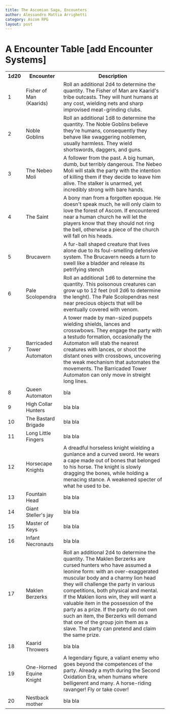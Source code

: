```yaml
---
title: The Ascomian Saga, Encounters
author: Alessandro Mattia Arrighetti
category: Ascom RPG
layout: post
---
```


<html>
<head>
<style>
#customers {
  font-family: EB Garamond, Garamond, ,Times New Roman, sans-serif;
  border-collapse: collapse;
  width: 100%;
}

#customers td, #customers th {
  border: 1px solid #ddd;
  padding: 8px;
}

#customers tr:nth-child(even){background-color: #f2f2f2;}

#customers tr:hover {background-color: #ddd;}

#customers th {
  padding-top: 12px;
  padding-bottom: 12px;
  text-align: left;
  background-color: #cbb100;
  color: white;
}
</style>
</head>
<body>

<h1>A Encounter Table [add Encounter Systems]</h1>

<table id="customers">
  <tr>
    <th>1d20</th>
    <th>Encounter</th>
    <th>Description</th>
  </tr>
  <tr>
    <td>1</td>
    <td>Fisher of Man (Kaarids)</td>
    <td>Roll an additional 2d4 to determine the quantity. The Fisher of Man are Kaarid's tribe outcasts. They will hunt humans at any cost, wielding nets and sharp improvised meat-grinding clubs.  </td>
  </tr>
  <tr>
    <td>2</td>
    <td>Noble Goblins</td>
    <td>Roll an additional 1d8 to determine the quantity. The Noble Goblins believe they're humans, consequently they behave like swaggering noblemen, usually harmless. They wield shortswords, daggers, and guns.  </td>
  </tr>
  <tr>
    <td>3</td>
    <td>The Nebeo Moli</td>
    <td>A follower from the past. A big human, dumb, but terribly dangerous. The Nebeo Moli will stalk the party with the intention of killing them if they decide to leave him alive. The stalker is unarmed, yet incredibly strong with bare hands.</td>
  </tr>
  <tr>
    <td>4</td>
    <td>The Saint</td>
    <td>A bony man from a forgotten epoque. He doesn't speak much, he will only claim to love the forest of Ascom. If encountered near a human church he will let the players know that they should not ring the bell, otherwise a piece of the church will fall on his heads. </td>
  </tr>
  <tr>
    <td>5</td>
    <td>Brucavern</td>
    <td>A fur-ball shaped creature that lives alone due to its foul-smelling defensive system. The Brucavern needs a turn to swell like a bladder and release its petrifying stench </td>
  </tr>
  <tr>
    <td>6</td>
    <td>Pale Scolopendra</td>
    <td>Roll an additional 1d6 to determine the quantity. This poisonous creatures can grow up to 12 feet (roll 2d6 to determine the lenght). The Pale Scolopendras nest near precious objects that will be eventually covered with venom.</td>
  </tr>
  <tr>
    <td>7</td>
    <td>Barricaded Tower Automaton</td>
    <td>A tower made by man-sized puppets wielding shields, lances and crosswbows. They engage the party with a testudo formation, occasionally the Automaton will stab the nearest creatures with lances, or shoot the distant ones with crossbows, uncovering the weak mechanism that automates the movements. The Barricaded Tower Automaton can only move in streight long lines.</td>
  </tr>
  <tr>
    <td>8</td>
    <td>Queen Automaton</td>
    <td> bla</td>
  </tr>
  <tr>
    <td>9</td>
    <td>High Collar Hunters</td>
    <td>bla bla</td>
  </tr>
  <tr>
    <td>10</td>
    <td>The Bastard Brigade</td>
    <td>bla bla</td>
  </tr>
  <tr>
    <td>11</td>
    <td>Long Little Fingers</td>
    <td>bla bla</td>
  </tr>
  <tr>
    <td>12</td>
    <td>Horsecape Knights</td>
    <td>A dreadful horseless knight wielding a gunlance and a curved sword. He wears a cape made out of bones that belonged to his horse. The knight is slowly dragging the bones, while holding a menacing stance. A weakened specter of what he used to be.</td>
  </tr>
  <tr>
    <td>13</td>
    <td>Fountain Head</td>
    <td>bla bla</td>
  </tr>
  <tr>
    <td>14</td>
    <td>Giant Steller's jay</td>
    <td>bla bla</td>
  </tr>
  <tr>
    <td>15</td>
    <td>Master of Keys</td>
    <td>bla bla</td>
  </tr>
  <tr>
    <td>16</td>
    <td>Infant Necronauts</td>
    <td>bla bla</td>
  </tr>
  <tr>
    <td>17</td>
    <td>Maklen Berzerks</td>
    <td>Roll an additional 2d4 to determine the quantity. The Maklen Berzerks are cursed hunters who have assumed a leonine form: with an over-exaggerated muscular body and a charmy lion head they will challenge the party in various competitions, both physical and mental. If the Maklen lions win, they will want a valuable item in the possession of the party as a prize. If the party do not own such an item, the Berzerks will demand that one of the group join them as a slave. The party can pretend and claim the same prize. </td>
  </tr>
  <tr>
    <td>18</td>
    <td>Kaarid Throwers</td>
    <td>bla bla</td>
  </tr>
  <tr>
    <td>19</td>
    <td>One-Horned Equine Knight</td>
    <td>A legendary figure, a valiant enemy who goes beyond the competences of the party. Already a myth during the Second Oxidation Era, when humans where belligerent and many. A horse-riding ravanger! Fly or take cover! </td>
  </tr>
  <tr>
    <td>20</td>
    <td>Nestback mother</td>
    <td>bla bla</td>
  </tr>
</table>

</body>
</html>
